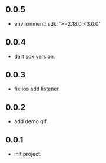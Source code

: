 ## 0.0.5

* environment: sdk: '>=2.18.0 <3.0.0'

## 0.0.4

* dart sdk version.

## 0.0.3

* fix ios add listener.

## 0.0.2

* add demo gif.
## 0.0.1

* init project.
